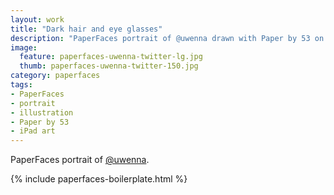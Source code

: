 ```yaml
---
layout: work
title: "Dark hair and eye glasses"
description: "PaperFaces portrait of @uwenna drawn with Paper by 53 on an iPad."
image: 
  feature: paperfaces-uwenna-twitter-lg.jpg
  thumb: paperfaces-uwenna-twitter-150.jpg
category: paperfaces
tags: 
- PaperFaces
- portrait
- illustration
- Paper by 53
- iPad art
---
```


PaperFaces portrait of [@uwenna](http://twitter.com/uwenna).

{% include paperfaces-boilerplate.html %}